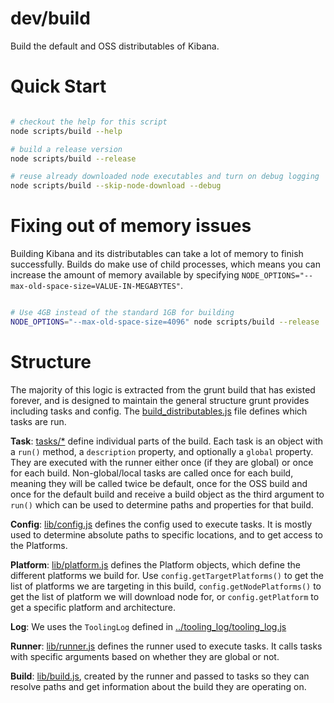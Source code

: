# dev/build

Build the default and OSS distributables of Kibana.

# Quick Start

```sh

# checkout the help for this script
node scripts/build --help

# build a release version
node scripts/build --release

# reuse already downloaded node executables and turn on debug logging
node scripts/build --skip-node-download --debug
```

# Fixing out of memory issues

Building Kibana and its distributables can take a lot of memory to finish successfully. Builds do make use of child processes, which means you can increase the amount of memory available by specifying `NODE_OPTIONS="--max-old-space-size=VALUE-IN-MEGABYTES"`.

```sh

# Use 4GB instead of the standard 1GB for building
NODE_OPTIONS="--max-old-space-size=4096" node scripts/build --release
```

# Structure

The majority of this logic is extracted from the grunt build that has existed forever, and is designed to maintain the general structure grunt provides including tasks and config. The [build_distributables.js] file defines which tasks are run.

**Task**: [tasks/\*] define individual parts of the build. Each task is an object with a `run()` method, a `description` property, and optionally a `global` property. They are executed with the runner either once (if they are global) or once for each build. Non-global/local tasks are called once for each build, meaning they will be called twice be default, once for the OSS build and once for the default build and receive a build object as the third argument to `run()` which can be used to determine paths and properties for that build.

**Config**: [lib/config.js] defines the config used to execute tasks. It is mostly used to determine absolute paths to specific locations, and to get access to the Platforms.

**Platform**: [lib/platform.js] defines the Platform objects, which define the different platforms we build for. Use `config.getTargetPlatforms()` to get the list of platforms we are targeting in this build, `config.getNodePlatforms()` to get the list of platform we will download node for, or `config.getPlatform` to get a specific platform and architecture.

**Log**: We uses the `ToolingLog` defined in [../tooling_log/tooling_log.js]

**Runner**: [lib/runner.js] defines the runner used to execute tasks. It calls tasks with specific arguments based on whether they are global or not.

**Build**:  [lib/build.js], created by the runner and passed to tasks so they can resolve paths and get information about the build they are operating on.

[tasks/\*]: ./tasks
[lib/config.js]: ./lib/config.js
[lib/platform.js]: ./lib/platform.js
[lib/runner.js]: ./lib/runner.js
[lib/build.js]: ./lib/build.js
[build_distributables.js]: ./build_distributables.js
[../tooling_log/tooling_log.js]: ../tooling_log/tooling_log.js
